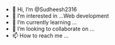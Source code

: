 - 👋 Hi, I’m @Sudheesh2316
- 👀 I’m interested in ...Web development
- 🌱 I’m currently learning ... 
- 💞️ I’m looking to collaborate on ...
- 📫 How to reach me ...

<!---
Sudheesh2316/Sudheesh2316 is a ✨ special ✨ repository because its `README.md` (this file) appears on your GitHub profile.
You can click the Preview link to take a look at your changes.
--->
